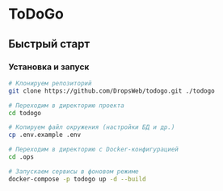 #  ToDoGo


##  Быстрый старт

###  Установка и запуск
```bash
# Клонируем репозиторий
git clone https://github.com/DropsWeb/todogo.git ./todogo

# Переходим в директорию проекта
cd todogo

# Копируем файл окружения (настройки БД и др.)
cp .env.example .env

# Переходим в директорию с Docker-конфигурацией
cd .ops

# Запускаем сервисы в фоновом режиме
docker-compose -p todogo up -d --build